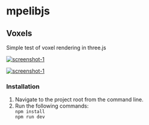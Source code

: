 ﻿# mpelibjs

<h2>Voxels</h2>

<p>Simple test of voxel rendering in three.js</p>

<a href="https://ibb.co/1JkPsC9"><img src="https://i.ibb.co/JF9GxYz/screenshot-1.png" alt="screenshot-1" border="0"></a>

<a href="https://ibb.co/dkX6xWN"><img src="https://i.ibb.co/wp8Cj0n/screenshot-1.png" alt="screenshot-1" border="0"></a>

<h3>Installation</h3>

<ol>
<li>Navigate to the project root from the command line.</li>
<li>
Run the following commands:
<code>
npm install
npm run dev
</code>
</li>
</ol>
